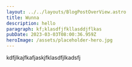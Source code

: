 ```yaml
---
layout: ../../layouts/BlogPostOverView.astro
title: Wunna
description: hello
paragraph: kf;klasdfjfkllasddjflkas
pubDate: 2023-03-03T08:00:36.959Z
heroImage: /assets/placeholder-hero.jpg
---
```

k﻿dfjlkajfkafjaskjfklasdfjlkadsfj